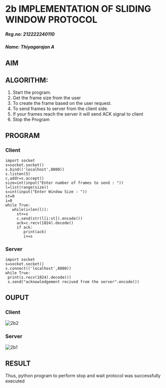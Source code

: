 # 2b IMPLEMENTATION OF SLIDING WINDOW PROTOCOL
##### Reg.no: 212222240110
##### Name: Thiyagarajan A
## AIM
## ALGORITHM:
1. Start the program.
2. Get the frame size from the user
3. To create the frame based on the user request.
4. To send frames to server from the client side.
5. If your frames reach the server it will send ACK signal to client
6. Stop the Program
## PROGRAM
### Client
```
import socket
s=socket.socket()
s.bind(('localhost',8000))
s.listen(5)
c,addr=s.accept()
size=int(input("Enter number of frames to send : "))
l=list(range(size))
s=int(input("Enter Window Size : "))
st=0
i=0
while True:
   while(i<len(l)):
     st+=s
     c.send(str(l[i:st]).encode())
     ack=c.recv(1024).decode()
     if ack:
        print(ack)
        i+=s
```

### Server
```
import socket
s=socket.socket()
s.connect(('localhost',8000))
while True: 
 print(s.recv(1024).decode())
 s.send("acknowledgement recived from the server".encode())
```


## OUPUT
### Client

![2b2](https://github.com/A-Thiyagarajan/2b_SLIDING_WINDOW_PROTOCOL/assets/118707693/8fb49833-436c-457a-ae63-b62339e86754)




### Server


![2b1](https://github.com/A-Thiyagarajan/2b_SLIDING_WINDOW_PROTOCOL/assets/118707693/805567ee-f006-431d-9234-a690d8d42cbe)

## RESULT
Thus, python program to perform stop and wait protocol was successfully executed
